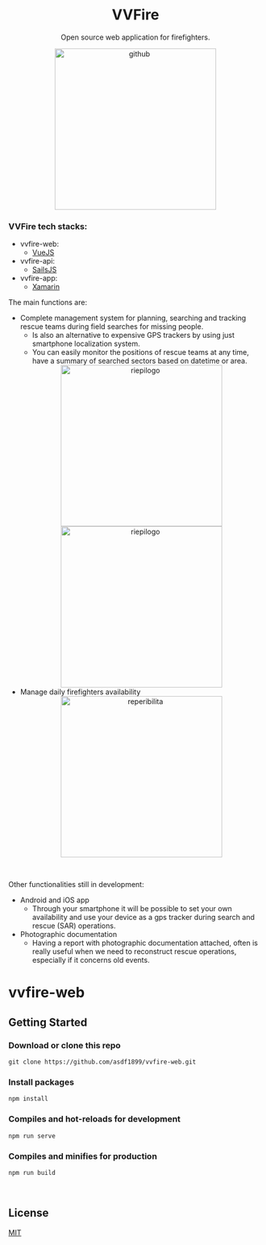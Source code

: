 <div align="center">
  <h1>VVFire</h1>
  <p>Open source web application for firefighters.</p>
  <img src="https://anasaraid.me/hosting/gitfire.jpg" alt="github" align="center" width="320px" />
</div>

### VVFire tech stacks:
- vvfire-web:
    - [VueJS](https://vuejs.org/)
- vvfire-api:
    - [SailsJS](https://sailsjs.com/)
- vvfire-app:
    - [Xamarin](https://dotnet.microsoft.com/apps/xamarin)

The main functions are:
- Complete management system for planning, searching and tracking rescue teams during field searches for missing people.
    - Is also an alternative to expensive GPS trackers by using just smartphone localization system.
    - You can easily monitor the positions of rescue teams at any time, have a summary of searched sectors based on datetime or area.
    <div align="center">
      <img src="https://anasaraid.me/hosting/ricerche.png" alt="riepilogo" align="center" width="320px" />
      <img src="https://anasaraid.me/hosting/riepilogo2.png" alt="riepilogo" align="center" width="320px" />
    </div>
-  Manage daily firefighters availability
    <div align="center">
      <img src="https://anasaraid.me/hosting/reperibilita.png" alt="reperibilita" align="center" width="320px" />
    </div>
    
<br>

Other functionalities still in development:
- Android and iOS app
    - Through your smartphone it will be possible to set your own availability and use your device as a gps tracker during search and rescue (SAR) operations.
- Photographic documentation
    - Having a report with photographic documentation attached, often is really useful when we need to reconstruct rescue operations, especially if it concerns old events.




# vvfire-web

## Getting Started

### Download or clone this repo
```
git clone https://github.com/asdf1899/vvfire-web.git
```
### Install packages
```
npm install
```

### Compiles and hot-reloads for development
```
npm run serve
```

### Compiles and minifies for production
```
npm run build
```

<br>

## License
[MIT](https://github.com/asdf1899/vvfire-web/blob/master/LICENSE.md)
